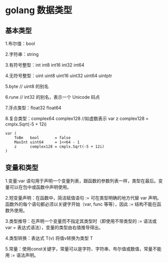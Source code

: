 # golang 数据类型

## 基本类型
   1.布尔值：bool
   
   2.字符串：string
   
   3.有符号整型：int  int8  int16  int32  int64
   
   4.无符号整型：uint uint8 uint16 uint32 uint64 uintptr
   
   5.byte // uint8 的别名
   
   6.rune // int32 的别名，表示一个 Unicode 码点
   
   7.浮点类型：float32 float64
   
   8.复合类型：complex64 complex128  //如虚数表示   var z complex128 = cmplx.Sqrt(-5 + 12i)

``` 
var (
	ToBe   bool       = false
	MaxInt uint64     = 1<<64 - 1
	z      complex128 = cmplx.Sqrt(-5 + 12i)
)
```

## 变量和类型
   1.变量:var 语句用于声明一个变量列表，跟函数的参数列表一样，类型在最后。变量可以在包中或函数中声明使用。
   
   2.短变量声明：在函数中，简洁赋值语句 := 可在类型明确的地方代替 var 声明。函数外的每个语句都必须以关键字开始（var, func 等等），因此 := 结构不能在函数外使用。
   
   3.类型推导：在声明一个变量而不指定其类型时（即使用不带类型的 := 语法或 var = 表达式语法），变量的类型由右值推导得出。
   
   4.类型转换：表达式 T(v) 将值v转换为类型 T
   
   5.常量：使用const关键字，常量可以是字符、字符串、布尔值或数值，常量不能用 := 语法声明。
   

